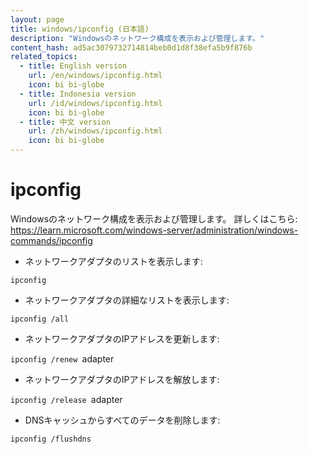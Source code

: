 ```yaml
---
layout: page
title: windows/ipconfig (日本語)
description: "Windowsのネットワーク構成を表示および管理します。"
content_hash: ad5ac3079732714814beb0d1d8f38efa5b9f876b
related_topics:
  - title: English version
    url: /en/windows/ipconfig.html
    icon: bi bi-globe
  - title: Indonesia version
    url: /id/windows/ipconfig.html
    icon: bi bi-globe
  - title: 中文 version
    url: /zh/windows/ipconfig.html
    icon: bi bi-globe
---
```

# ipconfig

Windowsのネットワーク構成を表示および管理します。
詳しくはこちら: <https://learn.microsoft.com/windows-server/administration/windows-commands/ipconfig>

- ネットワークアダプタのリストを表示します:

`ipconfig`

- ネットワークアダプタの詳細なリストを表示します:

`ipconfig /all`

- ネットワークアダプタのIPアドレスを更新します:

`ipconfig /renew `<span class="tldr-var badge badge-pill bg-dark-lm bg-white-dm text-white-lm text-dark-dm font-weight-bold">adapter</span>

- ネットワークアダプタのIPアドレスを解放します:

`ipconfig /release `<span class="tldr-var badge badge-pill bg-dark-lm bg-white-dm text-white-lm text-dark-dm font-weight-bold">adapter</span>

- DNSキャッシュからすべてのデータを削除します:

`ipconfig /flushdns`
